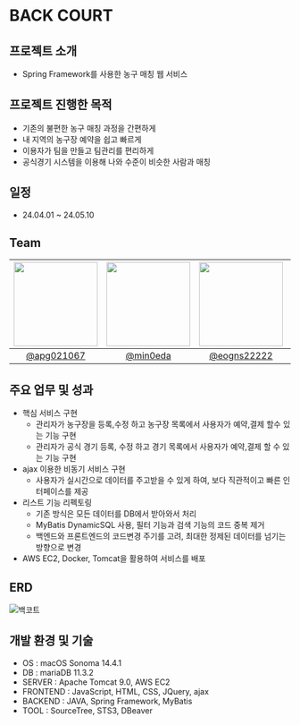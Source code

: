 # BACK COURT
## 프로젝트 소개
- Spring Framework를 사용한 농구 매칭 웹 서비스

## 프로젝트 진행한 목적
- 기존의 불편한 농구 매칭 과정을 간편하게
- 내 지역의 농구장 예약을 쉽고 빠르게
- 이용자가 팀을 만들고 팀관리를 편리하게
- 공식경기 시스템을 이용해 나와 수준이 비슷한 사람과 매칭
  
## 일정
- 24.04.01 ~ 24.05.10
  
## Team  
|<img src="https://avatars.githubusercontent.com/u/157499897?v=4" width="150" height="150"/>|<img src="https://avatars.githubusercontent.com/u/167273720?v=4" width="150" height="150"/>|<img src="https://avatars.githubusercontent.com/u/77182293?v=4" width="150" height="150"/>|<img src="https://avatars.githubusercontent.com/u/167273795?v=4" width="150" height="150"/>|<img src="https://avatars.githubusercontent.com/u/63435073?v=4" width="150" height="150"/>|
|:-:|:-:|:-:|:-:|:-:|
|[@apg021067](https://github.com/apg021067)|[@min0eda](https://github.com/min0eda)|[@eogns22222](https://github.com/eogns22222)|[@tmdals9781](https://github.com/tmdals9781)|[@woo677](https://github.com/woo677)|  

## 주요 업무 및 성과
- 핵심 서비스 구현
  - 관리자가 농구장을 등록,수정 하고 농구장 목록에서 사용자가 예약,결제 할수 있는 기능 구현
  - 관리자가 공식 경기 등록, 수정 하고 경기 목록에서 사용자가 예약,결제 할 수 있는 기능 구현
- ajax 이용한 비동기 서비스 구현
  - 사용자가 실시간으로 데이터를 주고받을 수 있게 하여, 보다 직관적이고 빠른 인터페이스를 제공
- 리스트 기능 리펙토링
  - 기존 방식은 모든 데이터를 DB에서 받아와서 처리
  - MyBatis DynamicSQL 사용, 필터 기능과 검색 기능의 코드 중복 제거
  - 백엔드와 프론트엔드의 코드변경 주기를 고려, 최대한 정제된 데이터를 넘기는 방향으로 변경
- AWS EC2, Docker, Tomcat을 활용하여 서비스를 배포

## ERD
![백코트](https://github.com/apg021067/backCourt/assets/157499897/c8e5dab3-7597-488d-855a-9d866159ed11)

## 개발 환경 및 기술
- OS : macOS Sonoma 14.4.1
- DB : mariaDB 11.3.2
- SERVER : Apache Tomcat 9.0, AWS EC2
- FRONTEND : JavaScript, HTML, CSS, JQuery, ajax
- BACKEND : JAVA, Spring Framework, MyBatis
- TOOL : SourceTree, STS3, DBeaver
